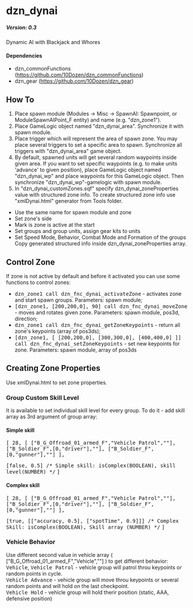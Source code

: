 # dzn_dynai
##### Version: 0.3
Dynamic AI with Blackjack and Whores

#### Dependencies
- dzn_commonFunctions (https://github.com/10Dozen/dzn_commonFunctions)
- dzn_gear (https://github.com/10Dozen/dzn_gear)

## How To

1. Place spawn module (Modules -> Misc -> SpawnAI: Spawnpoint, or ModuleSpawnAIPoint_F entity) and name (e.g. "dzn_zone1").
2. Place GameLogic object named "dzn_dynai_area". Synchronize it with spawn module.
3. Place trigger which will represent the area of spawn zone. You may place several triggers to set a specific area to spawn. Synchronize all triggers with "dzn_dynai_area" game object. 
4. By default, spawned units will get several random waypoints inside given area. If you want to set specific waypoints (e.g. to make units 'advance' to given position), place GameLogic object named "dzn_dynai_wp" and place waypoints for this GameLogic object. Then synchronize "dzn_dynai_wp"-gamelogic with spawn module.
5. In "dzn_dynai_customZones.sqf" specify dzn_dynai_zoneProperties value with structured zone info. To create structured zone info use "xmlDynai.html" generator from Tools folder.
  - Use the same name for spawn module and zone
  - Set zone's side
  - Mark is zone is active at the start
  - Set groups and group units, assign gear kits to units
  - Set Speed Mode, Behavior, Combat Mode and Formation of the groups
Copy generated structured info inside dzn_dynai_zoneProperties array.

## Control Zone
If zone is not active by default and before it activated you can use some functions to control zones:
  - <tt>dzn_zone1 call dzn_fnc_dynai_activateZone</tt> - activates zone and start spawn groups. Parameters: spawn module;
  - <tt>[dzn_zone1, [200,200,0], 90] call dzn_fnc_dynai_moveZone</tt> - moves and rotates given zone. Parameters: spawn module, pos3d, direction;
  - <tt>dzn_zone1 call dzn_fnc_dynai_getZoneKeypoints</tt> - return all zone's keypoints (array of pos3ds);
  - <tt>[dzn_zone1, [ [200,200,0], [300,300,0], [400,400,0] ]] call dzn_fnc_dynai_setZoneKeypoints</tt> - set new keypoints for zone. Parameters: spawn module, array of pos3ds

## Creating Zone Properties
Use xmlDynai.html to set zone properties.

### Group Custom Skill Level
It is available to set individual skill level for every group. To do it - add skill array as 3rd argument of group array:

<h4>Simple skill</h4>
<tt>[
  28,
  [
	  ["B_G_Offroad_01_armed_F","Vehicle Patrol",""],
	  ["B_Soldier_F",[0,"driver"],""],
	  ["B_Soldier_F",[0,"gunner"],""]
  ],</tt>
  
  <tt>[false, 0.5] /* Simple skill: isComplex(BOOLEAN), skill level(NUMBER)  */</tt>
<tt>]</tt>
<h4>Complex skill</h4>
<tt>[
  28,
  [
	  ["B_G_Offroad_01_armed_F","Vehicle Patrol",""],
	  ["B_Soldier_F",[0,"driver"],""],
	  ["B_Soldier_F",[0,"gunner"],""]
  ],</tt>
  
  <tt>[true, [["accuracy, 0.5], ["spotTime", 0.9]]] /* Complex Skill: isComplex(BOOLEAN), Skill array (NUMBER) */</tt>
<tt>]</tt>

### Vehicle Behavior
Use different second value in vehicle array ( ["B_G_Offroad_01_armed_F","Vehicle",""] ) to get different behavior:
<br /><tt>Vehicle</tt>, <tt>Vehicle Patrol</tt> - vehicle group will patrol throu keypoints or random points in cycle.
<br /><tt>Vehicle Advance</tt> - vehicle group will move throu keypoints or several random points and will hold on the last checkpoint.
<br /><tt>Vehicle Hold</tt> - vehicle group will hold therir position (static, AAA, defensive position)

